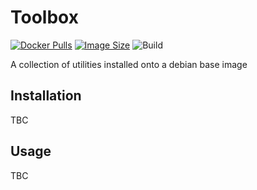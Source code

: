 # Toolbox
[![Docker Pulls](https://img.shields.io/docker/pulls/illallangi/toolbox.svg)](https://hub.docker.com/r/illallangi/toolbox)
[![Image Size](https://images.microbadger.com/badges/image/illallangi/toolbox.svg)](https://microbadger.com/images/illallangi/toolbox)
![Build](https://github.com/illallangi/Toolbox/workflows/Build/badge.svg)

A collection of utilities installed onto a debian base image

## Installation

TBC

## Usage

TBC
